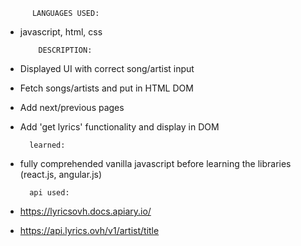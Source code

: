 
          LANGUAGES USED: 
* javascript, html, css         
          
          DESCRIPTION:

* Displayed UI with correct song/artist input
* Fetch songs/artists and put in HTML DOM
* Add next/previous pages
* Add 'get lyrics' functionality and display in DOM


        learned: 
* fully comprehended vanilla javascript before
learning the libraries (react.js, angular.js)

        api used:
 * https://lyricsovh.docs.apiary.io/
 * https://api.lyrics.ovh/v1/artist/title


















